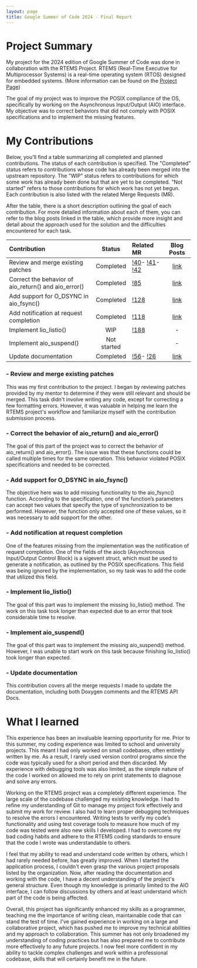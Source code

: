 ```yaml
---
layout: page
title: Google Summer of Code 2024 - Final Report
---
```



# Project Summary 

My project for the 2024 edition of Google Summer of Code was done in collaboration with the RTEMS Project. RTEMS (Real-Time Executive for Multiprocessor Systems) is a real-time operating system (RTOS) designed for embedded systems. (More information can be found on the [Project Page](https://www.rtems.org/))

The goal of my project was to improve the POSIX compliance of the OS, specifically by working on the Asynchronous Input/Output (AIO) interface. My objective was to correct behaviors that did not comply with POSIX specifications and to implement the missing features.

# My Contributions

Below, you'll find a table summarizing all completed and planned contributions. The status of each contribution is specified. 
The "Completed" status refers to contributions whose code has already been merged into the upstream repository. 
The "WIP" status refers to contributions for which some work has already been done but that are yet to be completed. 
"Not started" refers to those contributions for which work has not yet begun. 
Each contribution is also listed with the related Merge Requests (MR).

After the table, there is a short description outlining the goal of each contribution. For more detailed information about each of them, you can refer to the blog posts linked in the table, which provide more insight and detail about the approach used for the solution and the difficulties encountered for each task.

| Contribution                                                        | Status      | Related MR                                                                | Blog Posts |
| :------------------------------------------------------------------ | :---------: | :------------------------------------------------------------------------ | :--------: |
| Review and merge existing patches                                   | Completed   | [!40](https://gitlab.rtems.org/rtems/rtos/rtems/-/merge_requests/40)-                                                                                  [!41](https://gitlab.rtems.org/rtems/rtos/rtems/-/merge_requests/41)-                                                                                  [!42](https://gitlab.rtems.org/rtems/rtos/rtems/-/merge_requests/42)      | [link](https://alessandronardin.github.io/gsoc/2024/06/04/patch_review/) |
| Correct the behavior of aio_return() and aio_error()                | Completed   | [!85](https://gitlab.rtems.org/rtems/rtos/rtems/-/merge_requests/85)      | [link](https://alessandronardin.github.io/gsoc/2024/06/25/error_return_correction/) |
| Add support for O_DSYNC in aio_fsync()                              | Completed   | [!128](https://gitlab.rtems.org/rtems/rtos/rtems/-/merge_requests/128)    | [link](https://alessandronardin.github.io/gsoc/2024/08/02/dsync/) |
| Add notification at request completion                              | Completed   | [!118](https://gitlab.rtems.org/rtems/rtos/rtems/-/merge_requests/118)    | [link](https://alessandronardin.github.io/gsoc/2024/07/24/notification/) |
| Implement lio_listio()                                              | WIP         | [!188](https://gitlab.rtems.org/rtems/rtos/rtems/-/merge_requests/188)    | - |
| Implement aio_suspend()                                             | Not started |                                                                           | - |
| Update documentation                                                | Completed   | [!56](https://gitlab.rtems.org/rtems/rtos/rtems/-/merge_requests/56)-                                                                                  [!26](https://gitlab.rtems.org/rtems/docs/rtems-docs/-/merge_requests/26) | [link](https://alessandronardin.github.io/gsoc/2024/06/11/docs_update/) |

### - Review and merge existing patches
This was my first contribution to the project. I began by reviewing patches provided by my mentor to determine if they were still relevant and should be merged. This task didn't involve writing any code, except for correcting a few formatting errors. However, it was valuable in helping me learn the RTEMS project's workflow and familiarize myself with the contribution submission process.

### - Correct the behavior of aio_return() and aio_error()
The goal of this part of the project was to correct the behavior of aio_return() and aio_error(). The issue was that these functions could be called multiple times for the same operation. This behavior violated POSIX specifications and needed to be corrected.

### - Add support for O_DSYNC in aio_fsync()
The objective here was to add missing functionality to the aio_fsync() function. According to the specification, one of the function’s parameters can accept two values that specify the type of synchronization to be performed. However, the function only accepted one of these values, so it was necessary to add support for the other.

### - Add notification at request completion
One of the features missing from the implementation was the notification of request completion. One of the fields of the aiocb (Asynchronous Input/Output Control Block) is a sigevent struct, which must be used to generate a notification, as outlined by the POSIX specifications. This field was being ignored by the implementation, so my task was to add the code that utilized this field.

### - Implement lio_listio()
The goal of this part was to implement the missing lio_listio() method. The work on this task took longer than expected due to an error that took considerable time to resolve.

### - Implement aio_suspend()
The goal of this part was to implement the missing aio_suspend() method. However, I was unable to start work on this task because finishing lio_listio() took longer than expected.

### - Update documentation
This contribution covers all the merge requests I made to update the documentation, including both Doxygen comments and the RTEMS API Docs.


# What I learned

This experience has been an invaluable learning opportunity for me. Prior to this summer, my coding experience was limited to school and university projects. This meant I had only worked on small codebases, often entirely written by me. As a result, I rarely used version control programs since the code was typically used for a short period and then discarded. My experience with debugging tools was also limited, as the simple nature of the code I worked on allowed me to rely on print statements to diagnose and solve any errors.

Working on the RTEMS project was a completely different experience. The large scale of the codebase challenged my existing knowledge. I had to refine my understanding of Git to manage my project fork effectively and submit my work for review. I also had to learn proper debugging techniques to resolve the errors I encountered. Writing tests to verify my code’s functionality and using test coverage tools to measure how much of my code was tested were also new skills I developed. I had to overcome my bad coding habits and adhere to the RTEMS coding standards to ensure that the code I wrote was understandable to others.

I feel that my ability to read and understand code written by others, which I had rarely needed before, has greatly improved. When I started the application process, I couldn't even grasp the various project proposals listed by the organization. Now, after reading the documentation and working with the code, I have a decent understanding of the project's general structure. Even though my knowledge is primarily limited to the AIO interface, I can follow discussions by others and at least understand which part of the code is being affected.

Overall, this project has significantly enhanced my skills as a programmer, teaching me the importance of writing clean, maintainable code that can stand the test of time. I've gained experience in working on a large and collaborative project, which has pushed me to improve my technical abilities and my approach to collaboration. This summer has not only broadened my understanding of coding practices but has also prepared me to contribute more effectively to any future projects. I now feel more confident in my ability to tackle complex challenges and work within a professional codebase, skills that will certainly benefit me in the future.       


